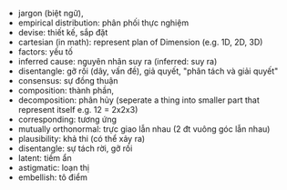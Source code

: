 +  jargon (biệt ngữ),
+ empirical distribution: phân phối thực nghiệm
+ devise: thiết kế, sắp đặt
+ cartesian (in math): represent plan of Dimension (e.g. 1D, 2D, 3D)
+ factors: yếu tố
+ inferred cause: nguyên nhân suy ra (inferred: suy ra)
+ disentangle: gỡ rối (dây, vấn đề), giả quyết, "phân tách và giải quyết"
+ consensus: sự đồng thuận 
+ composition: thành phần, 
+ decomposition: phân hủy (seperate a thing into smaller part that represent itself e.g. 12 = 2x2x3)
+ corresponding: tương ứng
+ mutually orthonormal: trực giao lẫn nhau (2 đt vuông góc lẫn nhau)
+ plausibility: khả thi (có thể xảy ra) 
+ disentangle: sự tách rời, gỡ rối 
+ latent: tiềm ẩn
+ astigmatic: loạn thị 
+ embellish: tô điểm